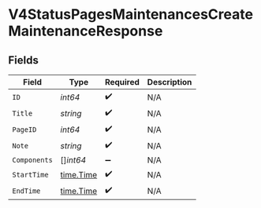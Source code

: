 # V4StatusPagesMaintenancesCreateMaintenanceResponse


## Fields

| Field                                     | Type                                      | Required                                  | Description                               |
| ----------------------------------------- | ----------------------------------------- | ----------------------------------------- | ----------------------------------------- |
| `ID`                                      | *int64*                                   | :heavy_check_mark:                        | N/A                                       |
| `Title`                                   | *string*                                  | :heavy_check_mark:                        | N/A                                       |
| `PageID`                                  | *int64*                                   | :heavy_check_mark:                        | N/A                                       |
| `Note`                                    | *string*                                  | :heavy_check_mark:                        | N/A                                       |
| `Components`                              | []*int64*                                 | :heavy_minus_sign:                        | N/A                                       |
| `StartTime`                               | [time.Time](https://pkg.go.dev/time#Time) | :heavy_check_mark:                        | N/A                                       |
| `EndTime`                                 | [time.Time](https://pkg.go.dev/time#Time) | :heavy_check_mark:                        | N/A                                       |